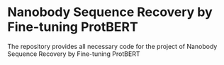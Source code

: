 # Nanobody Sequence Recovery by Fine-tuning ProtBERT
The repository provides all necessary code for the project of Nanobody Sequence Recovery by Fine-tuning ProtBERT
